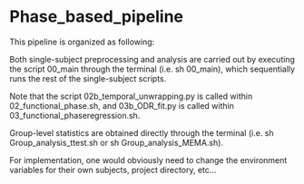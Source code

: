 # Phase_based_pipeline

This pipeline is organized as following:

Both single-subject preprocessing and analysis are carried out by executing the script 00_main through the terminal (i.e. sh 00_main), which sequentially runs the rest of the single-subject scripts. 

Note that the script 02b_temporal_unwrapping.py is called within 02_functional_phase.sh, and 03b_ODR_fit.py is called within 03_functional_phaseregression.sh. 

Group-level statistics are obtained directly through the terminal (i.e. sh Group_analysis_ttest.sh or sh Group_analysis_MEMA.sh).  

For implementation, one would obviously need to change the environment variables for their own subjects, project directory, etc...
